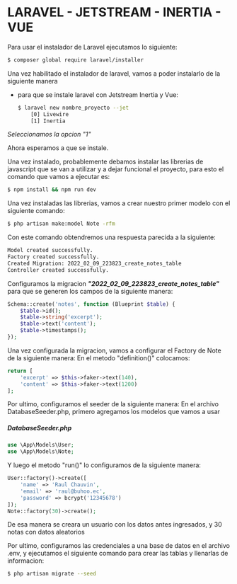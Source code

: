 # LARAVEL - JETSTREAM - INERTIA - VUE

Para usar el instalador de Laravel ejecutamos lo siguiente:

```bash
$ composer global require laravel/installer
```

Una vez habilitado el instalador de laravel, vamos a poder instalarlo de la siguiente manera

* para que se instale laravel con Jetstream Inertia y Vue:

    ```bash
    $ laravel new nombre_proyecto --jet
        [0] Livewire
        [1] Inertia
    ```

_Seleccionamos la opcion "1"_

Ahora esperamos a que se instale.

Una vez instalado, probablemente debamos instalar las librerias de javascript que se van a utilizar
y a dejar funcional el proyecto, para esto el comando que vamos a ejecutar es:

```bash
$ npm install && npm run dev
```

Una vez instaladas las librerias, vamos a crear nuestro primer modelo con el siguiente comando:

```bash
$ php artisan make:model Note -rfm
```

Con este comando obtendremos una respuesta parecida a la siguiente:

```bash
Model created successfully.
Factory created successfully.
Created Migration: 2022_02_09_223823_create_notes_table
Controller created successfully.
```

Configuramos la migracion **_"2022_02_09_223823_create_notes_table"_** para que se generen los campos de la siguiente manera:

```php
Schema::create('notes', function (Blueprint $table) {
    $table->id();
    $table->string('excerpt');
    $table->text('content');
    $table->timestamps();
});
```

Una vez configurada la migracion, vamos a configurar el Factory de Note de la siguiente manera:
En el metodo "definition()" colocamos:

```php
return [
    'excerpt' => $this->faker->text(140),
    'content' => $this->faker->text(1200)
];
```

Por ultimo, configuramos el seeder de la siguiente manera:
En el archivo DatabaseSeeder.php, primero agregamos los modelos que vamos a usar

##### DatabaseSeeder.php

```php
use \App\Models\User;
use \App\Models\Note;
```

Y luego el metodo "run()" lo configuramos de la siguiente manera:

```php
User::factory()->create([
    'name' => 'Raul Chauvin',
    'email' => 'raul@buhoo.ec',
    'password' => bcrypt('12345678')
]);
Note::factory(30)->create();
```

De esa manera se creara un usuario con los datos antes ingresados, y 30 notas con datos aleatorios

Por ultimo, configuramos las credenciales a una base de datos en el archivo .env, y ejecutamos el
siguiente comando para crear las tablas y llenarlas de informacion:

```bash
$ php artisan migrate --seed
```

